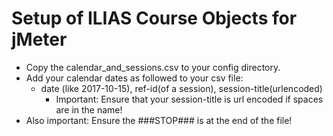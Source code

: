 # Setup of ILIAS Course Objects for jMeter

* Copy the calendar_and_sessions.csv to your config directory.
* Add your calendar dates as followed to your csv file:
    * date (like 2017-10-15), ref-id(of a session), session-title(urlencoded)
        * Important: Ensure that your session-title is url encoded if spaces are in the name!   
* Also important: Ensure the ###STOP### is at the end of the file!       